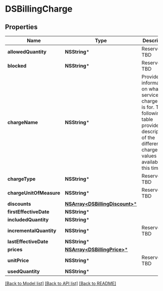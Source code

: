 # DSBillingCharge

## Properties
Name | Type | Description | Notes
------------ | ------------- | ------------- | -------------
**allowedQuantity** | **NSString*** | Reserved: TBD | [optional] 
**blocked** | **NSString*** | Reserved: TBD | [optional] 
**chargeName** | **NSString*** | Provides information on what services the charge item is for.  The following table provides a description of the different chargeName values available at this time.  | chargeName | Description | | --- | --- | | id_check | ID Check Charge | | in_person_signing | In Person Signing charge | | envelopes Included | Sent Envelopes for the account | | age_verify | Age verification check | | ofac | OFAC Check | | id_confirm | ID confirmation check | | student_authentication | STAN PIN authentication check | | wet_sign_fax | Pages for returning signed documents by fax | | attachment_fax | Pages for returning attachments by fax | | phone_authentication | Phone authentication charge | | powerforms | PowerForm envelopes sent | | signer_payments | Payment processing charge | | outbound_fax | Send by fax charge | | bulk_recipient_envelopes | Bulk Recipient Envelopes sent | | sms_authentications | SMS authentication charge | | saml_authentications | SAML authentication charge | | express_signer_certificate | DocuSign Express Certificate charge | | personal_signer_certificate | Personal Signer Certificate charge | | safe_certificate | SAFE BioPharma Signer Certificate charge | | seats | Included active seats charge | | open_trust_certificate | OpenTrust Signer Certificate charge | | [optional] 
**chargeType** | **NSString*** | Reserved: TBD | [optional] 
**chargeUnitOfMeasure** | **NSString*** | Reserved: TBD | [optional] 
**discounts** | [**NSArray&lt;DSBillingDiscount&gt;***](DSBillingDiscount.md) |  | [optional] 
**firstEffectiveDate** | **NSString*** |  | [optional] 
**includedQuantity** | **NSString*** |  | [optional] 
**incrementalQuantity** | **NSString*** | Reserved: TBD | [optional] 
**lastEffectiveDate** | **NSString*** |  | [optional] 
**prices** | [**NSArray&lt;DSBillingPrice&gt;***](DSBillingPrice.md) |  | [optional] 
**unitPrice** | **NSString*** | Reserved: TBD | [optional] 
**usedQuantity** | **NSString*** |  | [optional] 

[[Back to Model list]](../README.md#documentation-for-models) [[Back to API list]](../README.md#documentation-for-api-endpoints) [[Back to README]](../README.md)


